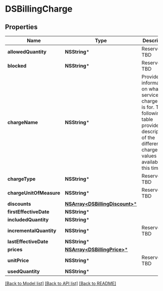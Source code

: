 # DSBillingCharge

## Properties
Name | Type | Description | Notes
------------ | ------------- | ------------- | -------------
**allowedQuantity** | **NSString*** | Reserved: TBD | [optional] 
**blocked** | **NSString*** | Reserved: TBD | [optional] 
**chargeName** | **NSString*** | Provides information on what services the charge item is for.  The following table provides a description of the different chargeName values available at this time.  | chargeName | Description | | --- | --- | | id_check | ID Check Charge | | in_person_signing | In Person Signing charge | | envelopes Included | Sent Envelopes for the account | | age_verify | Age verification check | | ofac | OFAC Check | | id_confirm | ID confirmation check | | student_authentication | STAN PIN authentication check | | wet_sign_fax | Pages for returning signed documents by fax | | attachment_fax | Pages for returning attachments by fax | | phone_authentication | Phone authentication charge | | powerforms | PowerForm envelopes sent | | signer_payments | Payment processing charge | | outbound_fax | Send by fax charge | | bulk_recipient_envelopes | Bulk Recipient Envelopes sent | | sms_authentications | SMS authentication charge | | saml_authentications | SAML authentication charge | | express_signer_certificate | DocuSign Express Certificate charge | | personal_signer_certificate | Personal Signer Certificate charge | | safe_certificate | SAFE BioPharma Signer Certificate charge | | seats | Included active seats charge | | open_trust_certificate | OpenTrust Signer Certificate charge | | [optional] 
**chargeType** | **NSString*** | Reserved: TBD | [optional] 
**chargeUnitOfMeasure** | **NSString*** | Reserved: TBD | [optional] 
**discounts** | [**NSArray&lt;DSBillingDiscount&gt;***](DSBillingDiscount.md) |  | [optional] 
**firstEffectiveDate** | **NSString*** |  | [optional] 
**includedQuantity** | **NSString*** |  | [optional] 
**incrementalQuantity** | **NSString*** | Reserved: TBD | [optional] 
**lastEffectiveDate** | **NSString*** |  | [optional] 
**prices** | [**NSArray&lt;DSBillingPrice&gt;***](DSBillingPrice.md) |  | [optional] 
**unitPrice** | **NSString*** | Reserved: TBD | [optional] 
**usedQuantity** | **NSString*** |  | [optional] 

[[Back to Model list]](../README.md#documentation-for-models) [[Back to API list]](../README.md#documentation-for-api-endpoints) [[Back to README]](../README.md)


